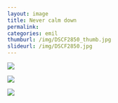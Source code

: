 ```yaml
---
layout: image
title: Never calm down
permalink: 
categories: emil
thumburl: /img/DSCF2850_thumb.jpg
slideurl: /img/DSCF2850.jpg 
---
```

![](/img/DSCF2850.jpg)

![](/img/DSCF2851.jpg)

![](/img/DSCF2852.jpg)


